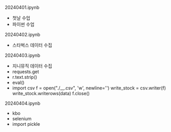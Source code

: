20240401.ipynb
- 첫날 수업
- 파이썬 수업


20240402.ipynb
- 스타벅스 데이터 수집


20240403.ipynb
- 지니뮤직 데이터 수집
- requests.get
- r.text.strip()
- eval()
- import csv
f = open("./__.csv", 'w', newline='')
write_stock = csv.writer(f)
write_stock.writerows(data)
f.close()


20240404.ipynb
- kbo
- selenium
- import pickle




